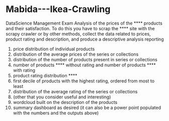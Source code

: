 # Mabida---Ikea-Crawling
DataScience Management Exam
Analysis of the prices of the **** products and their satisfaction. To do this you have to scrap the **** site with the scrapy crawler or by other methods, collect the data related to prices, product rating and description, and produce a descriptive analysis reporting

1) price distribution of individual products
2) distribution of the average prices of the series or collections
3) distribution of the number of products present in series or collections
4) number of products **** without rating and number of products **** with rating
5) product rating distribution ****
6) first decile of products with the highest rating, ordered from most to least
7) distribution of the average rating of the series or collections
8) (other that you consider useful and interesting)
9) wordcloud built on the description of the products
10) summary dashboard as desired (it can also be a power point populated with the numbers and the outputs above)
